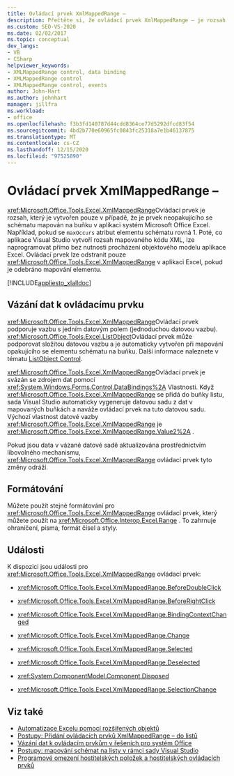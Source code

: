 ```yaml
---
title: Ovládací prvek XmlMappedRange –
description: Přečtěte si, že ovládací prvek XmlMappedRange – je rozsah, který je vytvořen pouze v případě, že je prvek neopakujícího se schématu mapován na buňku v aplikaci Microsoft Excel.
ms.custom: SEO-VS-2020
ms.date: 02/02/2017
ms.topic: conceptual
dev_langs:
- VB
- CSharp
helpviewer_keywords:
- XMLMappedRange control, data binding
- XMLMappedRange control
- XMLMappedRange control, events
author: John-Hart
ms.author: johnhart
manager: jillfra
ms.workload:
- office
ms.openlocfilehash: f3b3fd140787d44cdd8364ce77d5292dfcd83f54
ms.sourcegitcommit: 4bd2b770e60965fc0843fc25318a7e1b46137875
ms.translationtype: MT
ms.contentlocale: cs-CZ
ms.lasthandoff: 12/15/2020
ms.locfileid: "97525890"
---
```

# <a name="xmlmappedrange-control"></a>Ovládací prvek XmlMappedRange –
  <xref:Microsoft.Office.Tools.Excel.XmlMappedRange>Ovládací prvek je rozsah, který je vytvořen pouze v případě, že je prvek neopakujícího se schématu mapován na buňku v aplikaci systém Microsoft Office Excel. Například, pokud se `maxOccurs` atribut elementu schématu rovná 1. Poté, co aplikace Visual Studio vytvoří rozsah mapovaného kódu XML, lze naprogramovat přímo bez nutnosti procházení objektového modelu aplikace Excel. Ovládací prvek lze odstranit pouze <xref:Microsoft.Office.Tools.Excel.XmlMappedRange> v aplikaci Excel, pokud je odebráno mapování elementu.

 [!INCLUDE[appliesto_xlalldoc](../vsto/includes/appliesto-xlalldoc-md.md)]

## <a name="bind-data-to-the-control"></a>Vázání dat k ovládacímu prvku
 <xref:Microsoft.Office.Tools.Excel.XmlMappedRange>Ovládací prvek podporuje vazbu s jedním datovým polem (jednoduchou datovou vazbu). <xref:Microsoft.Office.Tools.Excel.ListObject>Ovládací prvek může podporovat složitou datovou vazbu a je automaticky vytvořen při mapování opakujícího se elementu schématu na buňku. Další informace naleznete v tématu [ListObject Control](../vsto/listobject-control.md).

 <xref:Microsoft.Office.Tools.Excel.XmlMappedRange>Ovládací prvek je svázán se zdrojem dat pomocí <xref:System.Windows.Forms.Control.DataBindings%2A> Vlastnosti. Když <xref:Microsoft.Office.Tools.Excel.XmlMappedRange> se přidá do buňky listu, sada Visual Studio automaticky vygeneruje datovou sadu z dat v mapovaných buňkách a naváže ovládací prvek na tuto datovou sadu. Výchozí vlastnost datové vazby <xref:Microsoft.Office.Tools.Excel.XmlMappedRange> je <xref:Microsoft.Office.Tools.Excel.XmlMappedRange.Value2%2A> .

 Pokud jsou data v vázané datové sadě aktualizována prostřednictvím libovolného mechanismu, <xref:Microsoft.Office.Tools.Excel.XmlMappedRange> ovládací prvek tyto změny odráží.

## <a name="formatting"></a>Formátování
 Můžete použít stejné formátování pro <xref:Microsoft.Office.Tools.Excel.XmlMappedRange> ovládací prvek, který můžete použít na <xref:Microsoft.Office.Interop.Excel.Range> . To zahrnuje ohraničení, písma, formát čísel a styly.

## <a name="events"></a>Události
 K dispozici jsou události pro <xref:Microsoft.Office.Tools.Excel.XmlMappedRange> ovládací prvek:

- <xref:Microsoft.Office.Tools.Excel.XmlMappedRange.BeforeDoubleClick>

- <xref:Microsoft.Office.Tools.Excel.XmlMappedRange.BeforeRightClick>

- <xref:Microsoft.Office.Tools.Excel.XmlMappedRange.BindingContextChanged>

- <xref:Microsoft.Office.Tools.Excel.XmlMappedRange.Change>

- <xref:Microsoft.Office.Tools.Excel.XmlMappedRange.Selected>

- <xref:Microsoft.Office.Tools.Excel.XmlMappedRange.Deselected>

- <xref:System.ComponentModel.Component.Disposed>

- <xref:Microsoft.Office.Tools.Excel.XmlMappedRange.SelectionChange>

## <a name="see-also"></a>Viz také
- [Automatizace Excelu pomocí rozšířených objektů](../vsto/automating-excel-by-using-extended-objects.md)
- [Postupy: Přidání ovládacích prvků XmlMappedRange – do listů](../vsto/how-to-add-xmlmappedrange-controls-to-worksheets.md)
- [Vázání dat k ovládacím prvkům v řešeních pro systém Office](../vsto/binding-data-to-controls-in-office-solutions.md)
- [Postupy: mapování schémat na listy v rámci sady Visual Studio](../vsto/how-to-map-schemas-to-worksheets-inside-visual-studio.md)
- [Programové omezení hostitelských položek a hostitelských ovládacích prvků](../vsto/programmatic-limitations-of-host-items-and-host-controls.md)
